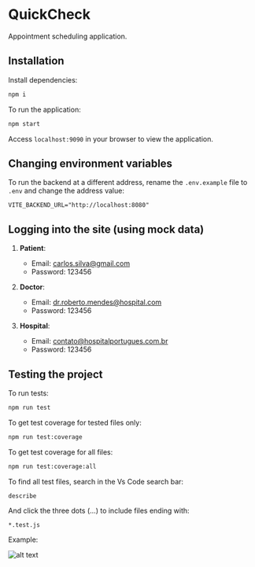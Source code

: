 # QuickCheck

Appointment scheduling application.

## Installation

Install dependencies:

```bash
npm i
```

To run the application:

```bash
npm start
```

Access `localhost:9090` in your browser to view the application.

## Changing environment variables

To run the backend at a different address, rename the `.env.example` file to `.env` and change the address value:

```env
VITE_BACKEND_URL="http://localhost:8080"
```

## Logging into the site (using mock data)

1. **Patient**:
   - Email: carlos.silva@gmail.com
   - Password: 123456

2. **Doctor**:
   - Email: dr.roberto.mendes@hospital.com
   - Password: 123456

3. **Hospital**:
   - Email: contato@hospitalportugues.com.br
   - Password: 123456

## Testing the project

To run tests:

```bash
npm run test
```

To get test coverage for tested files only:

```bash
npm run test:coverage
```

To get test coverage for all files:

```bash
npm run test:coverage:all
```

To find all test files, search in the Vs Code search bar:

```
describe
```

And click the three dots (...) to include files ending with:

```
*.test.js
```

Example:

![alt text](src/assets/image.png)
